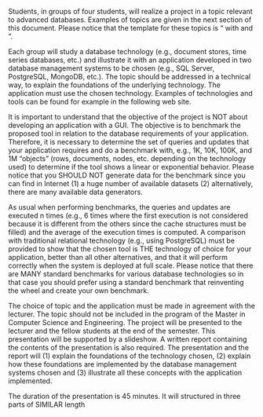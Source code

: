  Students, in groups of four students, will realize a project in a topic relevant to advanced databases. Examples of topics are given in the next section of this document. Please notice that the template for these topics is “<Technology> with <Tool1> and <Tool2>”.

Each group will study a database technology (e.g., document stores, time series databases, etc.) and illustrate it with an application developed ​​in two database management systems to be chosen (e.g., SQL Server, PostgreSQL, MongoDB, etc.). The topic should be addressed in a technical way, to explain the foundations of the underlying technology. The application must use the chosen technology. Examples of technologies and tools can be found for example in the following web site.

It is important to understand that the objective of the project is NOT about developing an application with a GUI. The objective is to benchmark the proposed tool in relation to the database requirements of your application. Therefore, it is necessary to determine the set of queries and updates that your application requires and do a benchmark with, e.g., 1K, 10K, 100K, and 1M “objects” (rows, documents, nodes, etc. depending on the technology used) to determine if the tool shows a linear or exponential behavior. Please notice that you SHOULD NOT generate data for the benchmark since you can find in Internet (1) a huge number of available datasets (2) alternatively, there are many available data generators.

As usual when performing benchmarks, the queries and updates are executed n times (e.g., 6 times where the first execution is not considered because it is different from the others since the cache structures must be filled) and the average of the execution times is computed. A comparison with traditional relational technology (e.g., using PostgreSQL) must be provided to show that the chosen tool is THE technology of choice for your application, better than all other alternatives, and that it will perform correctly when the system is deployed at full scale. Please notice that there are MANY standard benchmarks for various database technologies so in that case you should prefer using a standard benchmark that reinventing the wheel and create your own benchmark.

The choice of topic and the application must be made ​​in agreement with the lecturer. The topic should not be included in the program of the Master in Computer Science and Engineering. The project will be presented to the lecturer and the fellow students at the end of the semester. This presentation will be supported by a slideshow. A written report containing the contents of the presentation is also required. The presentation and the report will (1) explain the foundations of the technology chosen, (2) explain how these foundations are implemented by the database management systems chosen and (3) illustrate all these concepts with the application implemented.

The duration of the presentation is 45 minutes. It will structured in three parts of SIMILAR length 